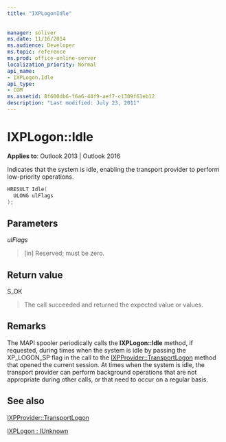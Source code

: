```yaml
---
title: "IXPLogonIdle"
 
 
manager: soliver
ms.date: 11/16/2014
ms.audience: Developer
ms.topic: reference
ms.prod: office-online-server
localization_priority: Normal
api_name:
- IXPLogon.Idle
api_type:
- COM
ms.assetid: 8f600db6-f6a6-44f9-aef7-c1309f61eb12
description: "Last modified: July 23, 2011"
---
```


# IXPLogon::Idle

  
  
**Applies to**: Outlook 2013 | Outlook 2016 
  
Indicates that the system is idle, enabling the transport provider to perform low-priority operations.
  
```cpp
HRESULT Idle(
  ULONG ulFlags
);
```

## Parameters

 _ulFlags_
  
> [in] Reserved; must be zero.
    
## Return value

S_OK 
  
> The call succeeded and returned the expected value or values.
    
## Remarks

The MAPI spooler periodically calls the **IXPLogon::Idle** method, if requested, during times when the system is idle by passing the XP_LOGON_SP flag in the call to the [IXPProvider::TransportLogon](ixpprovider-transportlogon.md) method that opened the current session. At times when the system is idle, the transport provider can perform background operations that are not appropriate during other calls, or that need to occur on a regular basis. 
  
## See also



[IXPProvider::TransportLogon](ixpprovider-transportlogon.md)
  
[IXPLogon : IUnknown](ixplogoniunknown.md)

